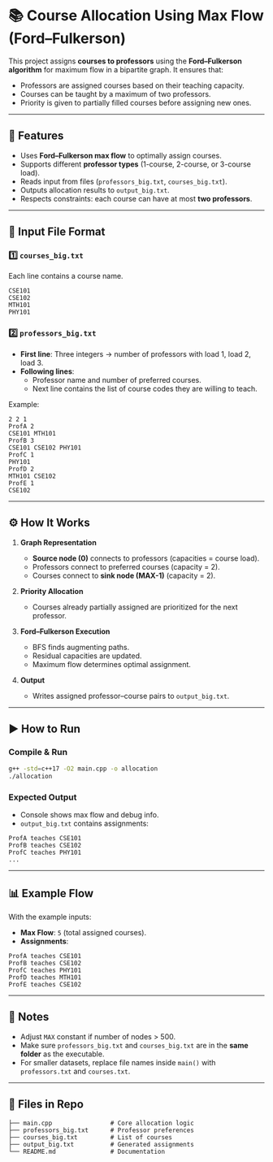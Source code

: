 # 📚 Course Allocation Using Max Flow (Ford–Fulkerson)

This project assigns **courses to professors** using the **Ford–Fulkerson algorithm** for maximum flow in a bipartite graph. It ensures that:  
- Professors are assigned courses based on their teaching capacity.  
- Courses can be taught by a maximum of two professors.  
- Priority is given to partially filled courses before assigning new ones.  

---

## 🚀 Features
- Uses **Ford–Fulkerson max flow** to optimally assign courses.  
- Supports different **professor types** (1-course, 2-course, or 3-course load).  
- Reads input from files (`professors_big.txt`, `courses_big.txt`).  
- Outputs allocation results to `output_big.txt`.  
- Respects constraints: each course can have at most **two professors**.

---

## 📂 Input File Format
### 1️⃣ `courses_big.txt`
Each line contains a course name.
```
CSE101
CSE102
MTH101
PHY101
```

### 2️⃣ `professors_big.txt`
- **First line**: Three integers → number of professors with load 1, load 2, load 3.
- **Following lines**:  
  - Professor name and number of preferred courses.
  - Next line contains the list of course codes they are willing to teach.

Example:
```
2 2 1
ProfA 2
CSE101 MTH101
ProfB 3
CSE101 CSE102 PHY101
ProfC 1
PHY101
ProfD 2
MTH101 CSE102
ProfE 1
CSE102
```

---

## ⚙️ How It Works
1. **Graph Representation**  
   - **Source node (0)** connects to professors (capacities = course load).  
   - Professors connect to preferred courses (capacity = 2).  
   - Courses connect to **sink node (MAX-1)** (capacity = 2).  

2. **Priority Allocation**  
   - Courses already partially assigned are prioritized for the next professor.

3. **Ford–Fulkerson Execution**  
   - BFS finds augmenting paths.  
   - Residual capacities are updated.  
   - Maximum flow determines optimal assignment.

4. **Output**  
   - Writes assigned professor–course pairs to `output_big.txt`.

---

## ▶️ How to Run
### **Compile & Run**
```bash
g++ -std=c++17 -O2 main.cpp -o allocation
./allocation
```

### **Expected Output**
- Console shows max flow and debug info.  
- `output_big.txt` contains assignments:
```
ProfA teaches CSE101
ProfB teaches CSE102
ProfC teaches PHY101
...
```

---

## 📊 Example Flow
With the example inputs:
- **Max Flow**: `5` (total assigned courses).
- **Assignments**:
```
ProfA teaches CSE101
ProfB teaches CSE102
ProfC teaches PHY101
ProfD teaches MTH101
ProfE teaches CSE102
```

---

## 📝 Notes
- Adjust `MAX` constant if number of nodes > 500.
- Make sure `professors_big.txt` and `courses_big.txt` are in the **same folder** as the executable.
- For smaller datasets, replace file names inside `main()` with `professors.txt` and `courses.txt`.

---

## 📌 Files in Repo
```
├── main.cpp                # Core allocation logic
├── professors_big.txt      # Professor preferences
├── courses_big.txt         # List of courses
├── output_big.txt          # Generated assignments
└── README.md               # Documentation
```
